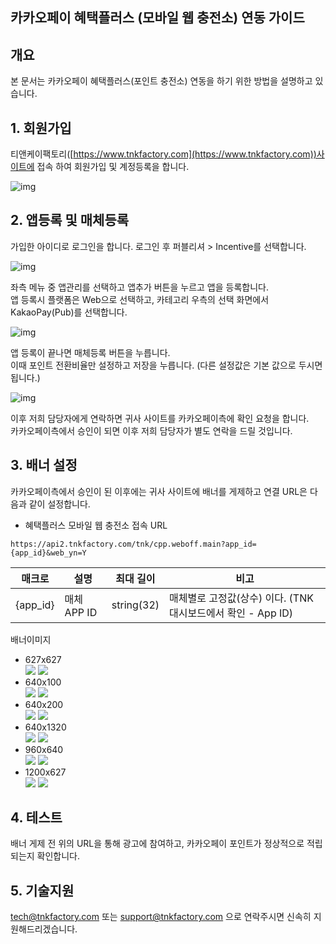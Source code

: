 ## 카카오페이 혜택플러스 (모바일 웹 충전소) 연동 가이드 

## 개요
본 문서는 카카오페이 혜택플러스(포인트 충전소) 연동을 하기 위한 방법을 설명하고 있습니다.  

## 1. 회원가입
티앤케이팩토리([https://www.tnkfactory.com](https://www.tnkfactory.com))사이트에 접속 하여 회원가입 및 계정등록을 합니다.

![img](https://cdn4.tnkfactory.com/tnk/shop/12341.jpg)

## 2. 앱등록 및 매체등록
가입한 아이디로 로그인을 합니다. 로그인 후 퍼블리셔 > Incentive를 선택합니다.  

![img](https://cdn4.tnkfactory.com/tnk/shop/12342.jpg)


좌측 메뉴 중 앱관리를 선택하고 앱추가 버튼을 누르고 앱을 등록합니다.  
앱 등록시 플랫폼은 Web으로 선택하고, 카테고리 우측의 선택 화면에서 KakaoPay(Pub)를 선택합니다.  

![img](https://cdn4.tnkfactory.com/tnk/shop/12340.jpg)

앱 등록이 끝나면 매체등록 버튼을 누릅니다.  
이때 포인트 전환비율만 설정하고 저장을 누릅니다. (다른 설정값은 기본 값으로 두시면 됩니다.)  

![img](https://cdn4.tnkfactory.com/tnk/shop/12344.jpg)

이후 저희 담당자에게 연락하면 귀사 사이트를 카카오페이측에 확인 요청을 합니다.   
카카오페이측에서 승인이 되면 이후 저희 담당자가 별도 연락을 드릴 것입니다.  

## 3. 배너 설정
카카오페이측에서 승인이 된 이후에는 귀사 사이트에 배너를 게제하고 연결 URL은 다음과 같이 설정합니다.  

- 혜택플러스 모바일 웹 충전소 접속 URL
```
https://api2.tnkfactory.com/tnk/cpp.weboff.main?app_id={app_id}&web_yn=Y
```

| **매크로** | **설명** | **최대 길이** | **비고** |
| --- | --- | --- | --- |
| {app_id} | 매체 APP ID | string(32) | 매체별로 고정값(상수) 이다. (TNK 대시보드에서 확인 - App ID) |

배너이미지
- 627x627  
  <img src="https://cdn4.tnkfactory.com/tnk/shop/12354.png" >
  <img src="https://cdn4.tnkfactory.com/tnk/shop/12355.png" >
- 640x100  
  <img src="https://cdn4.tnkfactory.com/tnk/shop/12356.png" >
  <img src="https://cdn4.tnkfactory.com/tnk/shop/12357.png" >
- 640x200  
  <img src="https://cdn4.tnkfactory.com/tnk/shop/12358.png" >
  <img src="https://cdn4.tnkfactory.com/tnk/shop/12359.png" >
- 640x1320    
  <img src="https://cdn4.tnkfactory.com/tnk/shop/12360.png" >
  <img src="https://cdn4.tnkfactory.com/tnk/shop/12361.png" >
- 960x640  
  <img src="https://cdn4.tnkfactory.com/tnk/shop/12362.png" >
  <img src="https://cdn4.tnkfactory.com/tnk/shop/12363.png" >
- 1200x627   
  <img src="https://cdn4.tnkfactory.com/tnk/shop/12364.png" >
  <img src="https://cdn4.tnkfactory.com/tnk/shop/12365.png" >
    
## 4. 테스트
배너 게제 전 위의 URL을 통해 광고에 참여하고, 카카오페이 포인트가 정상적으로 적립되는지 확인합니다.  


## 5. 기술지원
[tech@tnkfactory.com](mailto:tech@tnkfactory.com) 또는 [support@tnkfactory.com](mailto:support@tnkfactory.com) 으로 연락주시면 신속히 지원해드리겠습니다. 



